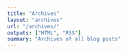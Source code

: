 ```yaml
---
title: "Archives"
layout: "archives"
url: "/archives/"
outputs: ["HTML", "RSS"]
summary: "Archives of all blog posts"
---
```


